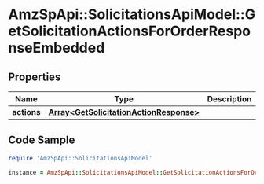 # AmzSpApi::SolicitationsApiModel::GetSolicitationActionsForOrderResponseEmbedded

## Properties

Name | Type | Description | Notes
------------ | ------------- | ------------- | -------------
**actions** | [**Array&lt;GetSolicitationActionResponse&gt;**](GetSolicitationActionResponse.md) |  | 

## Code Sample

```ruby
require 'AmzSpApi::SolicitationsApiModel'

instance = AmzSpApi::SolicitationsApiModel::GetSolicitationActionsForOrderResponseEmbedded.new(actions: null)
```


